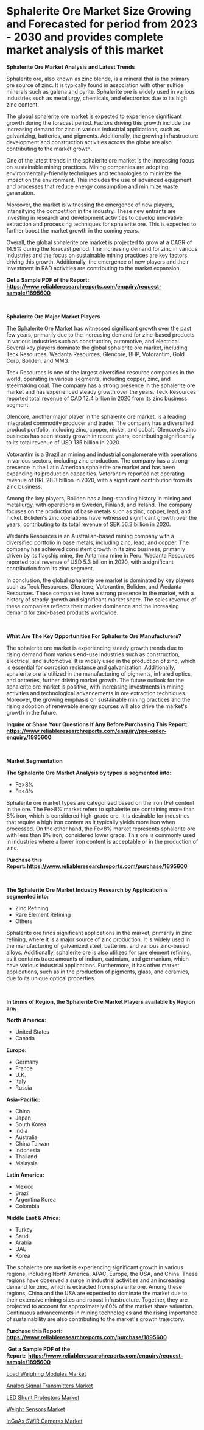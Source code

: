 <p><h1>Sphalerite Ore Market Size Growing and Forecasted for period from 2023 - 2030 and provides complete market analysis of this market</h1></p><p><strong>Sphalerite Ore Market Analysis and Latest Trends</strong></p>
<p><p>Sphalerite ore, also known as zinc blende, is a mineral that is the primary ore source of zinc. It is typically found in association with other sulfide minerals such as galena and pyrite. Sphalerite ore is widely used in various industries such as metallurgy, chemicals, and electronics due to its high zinc content.</p><p>The global sphalerite ore market is expected to experience significant growth during the forecast period. Factors driving this growth include the increasing demand for zinc in various industrial applications, such as galvanizing, batteries, and pigments. Additionally, the growing infrastructure development and construction activities across the globe are also contributing to the market growth.</p><p>One of the latest trends in the sphalerite ore market is the increasing focus on sustainable mining practices. Mining companies are adopting environmentally-friendly techniques and technologies to minimize the impact on the environment. This includes the use of advanced equipment and processes that reduce energy consumption and minimize waste generation.</p><p>Moreover, the market is witnessing the emergence of new players, intensifying the competition in the industry. These new entrants are investing in research and development activities to develop innovative extraction and processing techniques for sphalerite ore. This is expected to further boost the market growth in the coming years.</p><p>Overall, the global sphalerite ore market is projected to grow at a CAGR of 14.9% during the forecast period. The increasing demand for zinc in various industries and the focus on sustainable mining practices are key factors driving this growth. Additionally, the emergence of new players and their investment in R&D activities are contributing to the market expansion.</p></p>
<p><strong>Get a Sample PDF of the Report:&nbsp; <a href="https://www.reliableresearchreports.com/enquiry/request-sample/1895600">https://www.reliableresearchreports.com/enquiry/request-sample/1895600</a></strong></p>
<p>&nbsp;</p>
<p><strong>Sphalerite Ore Major Market Players</strong></p>
<p><p>The Sphalerite Ore Market has witnessed significant growth over the past few years, primarily due to the increasing demand for zinc-based products in various industries such as construction, automotive, and electrical. Several key players dominate the global sphalerite ore market, including Teck Resources, Wedanta Resources, Glencore, BHP, Votorantim, Gold Corp, Boliden, and MMG. </p><p>Teck Resources is one of the largest diversified resource companies in the world, operating in various segments, including copper, zinc, and steelmaking coal. The company has a strong presence in the sphalerite ore market and has experienced steady growth over the years. Teck Resources reported total revenue of CAD 12.4 billion in 2020 from its zinc business segment.</p><p>Glencore, another major player in the sphalerite ore market, is a leading integrated commodity producer and trader. The company has a diversified product portfolio, including zinc, copper, nickel, and cobalt. Glencore's zinc business has seen steady growth in recent years, contributing significantly to its total revenue of USD 135 billion in 2020.</p><p>Votorantim is a Brazilian mining and industrial conglomerate with operations in various sectors, including zinc production. The company has a strong presence in the Latin American sphalerite ore market and has been expanding its production capacities. Votorantim reported net operating revenue of BRL 28.3 billion in 2020, with a significant contribution from its zinc business.</p><p>Among the key players, Boliden has a long-standing history in mining and metallurgy, with operations in Sweden, Finland, and Ireland. The company focuses on the production of base metals such as zinc, copper, lead, and nickel. Boliden's zinc operations have witnessed significant growth over the years, contributing to its total revenue of SEK 56.3 billion in 2020.</p><p>Wedanta Resources is an Australian-based mining company with a diversified portfolio in base metals, including zinc, lead, and copper. The company has achieved consistent growth in its zinc business, primarily driven by its flagship mine, the Antamina mine in Peru. Wedanta Resources reported total revenue of USD 5.3 billion in 2020, with a significant contribution from its zinc segment.</p><p>In conclusion, the global sphalerite ore market is dominated by key players such as Teck Resources, Glencore, Votorantim, Boliden, and Wedanta Resources. These companies have a strong presence in the market, with a history of steady growth and significant market share. The sales revenue of these companies reflects their market dominance and the increasing demand for zinc-based products worldwide.</p></p>
<p>&nbsp;</p>
<p><strong>What Are The Key Opportunities For Sphalerite Ore Manufacturers?</strong></p>
<p><p>The sphalerite ore market is experiencing steady growth trends due to rising demand from various end-use industries such as construction, electrical, and automotive. It is widely used in the production of zinc, which is essential for corrosion resistance and galvanization. Additionally, sphalerite ore is utilized in the manufacturing of pigments, infrared optics, and batteries, further driving market growth. The future outlook for the sphalerite ore market is positive, with increasing investments in mining activities and technological advancements in ore extraction techniques. Moreover, the growing emphasis on sustainable mining practices and the rising adoption of renewable energy sources will also drive the market's growth in the future.</p></p>
<p><strong>Inquire or Share Your Questions If Any Before Purchasing This Report: <a href="https://www.reliableresearchreports.com/enquiry/pre-order-enquiry/1895600">https://www.reliableresearchreports.com/enquiry/pre-order-enquiry/1895600</a></strong></p>
<p>&nbsp;</p>
<p><strong>Market Segmentation</strong></p>
<p><strong>The Sphalerite Ore Market Analysis by types is segmented into:</strong></p>
<p><ul><li>Fe>8%</li><li>Fe<8%</li></ul></p>
<p><p>Sphalerite ore market types are categorized based on the iron (Fe) content in the ore. The Fe>8% market refers to sphalerite ore containing more than 8% iron, which is considered high-grade ore. It is desirable for industries that require a high iron content as it typically yields more iron when processed. On the other hand, the Fe<8% market represents sphalerite ore with less than 8% iron, considered lower grade. This ore is commonly used in industries where a lower iron content is acceptable or in the production of zinc.</p></p>
<p><strong>Purchase this Report:&nbsp;<a href="https://www.reliableresearchreports.com/purchase/1895600">https://www.reliableresearchreports.com/purchase/1895600</a></strong></p>
<p>&nbsp;</p>
<p><strong>The Sphalerite Ore Market Industry Research by Application is segmented into:</strong></p>
<p><ul><li>Zinc Refining</li><li>Rare Element Refining</li><li>Others</li></ul></p>
<p><p>Sphalerite ore finds significant applications in the market, primarily in zinc refining, where it is a major source of zinc production. It is widely used in the manufacturing of galvanized steel, batteries, and various zinc-based alloys. Additionally, sphalerite ore is also utilized for rare element refining, as it contains trace amounts of indium, cadmium, and germanium, which have various industrial applications. Furthermore, it has other market applications, such as in the production of pigments, glass, and ceramics, due to its unique optical properties.</p></p>
<p>&nbsp;</p>
<p><strong>In terms of Region, the Sphalerite Ore Market Players available by Region are:</strong></p>
<p>
    <p> <strong> North America: </strong>
        <ul>
            <li>United States</li>
            <li>Canada</li>
        </ul>
        </p> 
    <p> <strong> Europe: </strong>
        <ul>
            <li>Germany</li>
            <li>France</li>
            <li>U.K.</li>
            <li>Italy</li>
            <li>Russia</li>
        </ul>
        </p> 
    <p> <strong> Asia-Pacific: </strong>
        <ul>
            <li>China</li>
            <li>Japan</li>
            <li>South Korea</li>
            <li>India</li>
            <li>Australia</li>
            <li>China Taiwan</li>
            <li>Indonesia</li>
            <li>Thailand</li>
            <li>Malaysia</li>
        </ul>
        </p> 
    <p> <strong> Latin America: </strong>
        <ul>
            <li>Mexico</li>
            <li>Brazil</li>
            <li>Argentina Korea</li>
            <li>Colombia</li>
        </ul>
        </p> 
    <p> <strong> Middle East & Africa: </strong>
        <ul>
            <li>Turkey</li>
            <li>Saudi</li>
            <li>Arabia</li>
            <li>UAE</li>
            <li>Korea</li>
        </ul>
    </p>
    </p>
<p><p>The sphalerite ore market is experiencing significant growth in various regions, including North America, APAC, Europe, the USA, and China. These regions have observed a surge in industrial activities and an increasing demand for zinc, which is extracted from sphalerite ore. Among these regions, China and the USA are expected to dominate the market due to their extensive mining sites and robust infrastructure. Together, they are projected to account for approximately 60% of the market share valuation. Continuous advancements in mining technologies and the rising importance of sustainability are also contributing to the market's growth trajectory.</p></p>
<p><strong>Purchase this Report: <a href="https://www.reliableresearchreports.com/purchase/1895600">https://www.reliableresearchreports.com/purchase/1895600</a></strong></p>
<p>&nbsp;<strong>Get a Sample PDF of the Report:&nbsp;&nbsp;<a href="https://www.reliableresearchreports.com/enquiry/request-sample/1895600">https://www.reliableresearchreports.com/enquiry/request-sample/1895600</a></strong></p>
<p><strong></strong></p>
<p><p><a href="https://medium.com/@soledadhane827/load-weighing-modules-market-share-evolution-and-market-growth-trends-2023-2030-e4d8bcabfd40">Load Weighing Modules Market</a></p><p><a href="https://medium.com/@marcoshoppe2023/analog-signal-transmitters-market-size-cagr-trends-2024-2030-439412c2f733">Analog Signal Transmitters Market</a></p><p><a href="https://medium.com/@vallieemard78/led-shunt-protectors-market-size-reveals-the-best-marketing-channels-in-global-industry-eee1a2933e09">LED Shunt Protectors Market</a></p><p><a href="https://medium.com/@soledadroob625/weight-sensors-market-insight-market-trends-growth-forecasted-from-2023-to-2030-851486f1b187">Weight Sensors Market</a></p><p><a href="https://medium.com/@elzaziemann1943/ingaas-swir-cameras-market-exploring-market-share-market-trends-and-future-growth-9a016ec2cf4b">InGaAs SWIR Cameras Market</a></p></p>